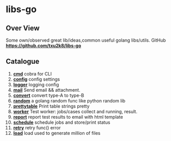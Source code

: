 # libs-go
## **Over View**
Some own/observed great lib/ideas,common useful golang libs/utils.
GitHub **https://github.com/txu2k8/libs-go**

## Catalogue
1. [**cmd**](https://github.com/txu2k8/libs-go/tree/master/cmd) cobra for CLI 
1. [**config**](https://github.com/txu2k8/libs-go/tree/master/config) config settings 
1. [**logger**](https://github.com/txu2k8/libs-go/tree/master/logger) logging config
1. [**mail**](https://github.com/txu2k8/libs-go/tree/master/mail) Send email && attachment.
1. [**convert**](https://github.com/txu2k8/libs-go/tree/master/convert) convert type-A to type-B
1. [**random**](https://github.com/txu2k8/libs-go/tree/master/random) a golang random func like python random lib
1. [**prettytable**](https://github.com/txu2k8/libs-go/tree/master/prettytable) Print table strings pretty
1. [**worker**](https://github.com/txu2k8/libs-go/tree/master/worker) Test worker: jobs/cases collect and running, result.
1. [**report**](https://github.com/txu2k8/libs-go/tree/master/report) report test results to email with html template
1. [**schedule**](https://github.com/txu2k8/libs-go/tree/master/schedule) schedule jobs and store/print status
1. [**retry**](https://github.com/txu2k8/libs-go/tree/master/retry) retry func() error
1. [**load**](https://github.com/txu2k8/libs-go/tree/master/load) load used to generate million of files


